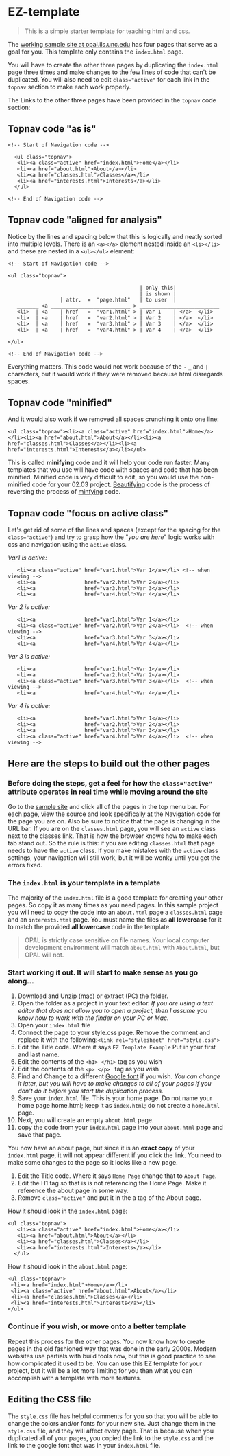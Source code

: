 <!-- If you have downloaded this template from github, and 
can see this in your editor, don't use it for step by step
instructions. It is not formatted for reading in your text editor
copy this link go to live page here: https://github.com/ljonesdesign/EZ-template -->

# EZ-template
>This is a simple starter template for teaching html and css.

The [working sample site at opal.ils.unc.edu](https://opal.ils.unc.edu/~lblakej/website-helps/09-EZ-template/index.html) has four pages that serve as a goal for you. This template only contains the ```index.html``` page.

You will have to create the other three pages by duplicating the ```index.html``` page three times and make changes to the few lines of code that can't be duplicated. You will also need to edit ```class="active"``` for each link in the ```topnav``` section to make each work properly.

The Links to the other three pages have been provided in the ```topnav``` code section:

## Topnav code "as is"

```
<!-- Start of Navigation code -->

  <ul class="topnav">
   <li><a class="active" href="index.html">Home</a></li>
   <li><a href="about.html">About</a></li>
   <li><a href="classes.html">Classes</a></li>
   <li><a href="interests.html">Interests</a></li>
  </ul>

<!-- End of Navigation code -->
```

## Topnav code "aligned for analysis"
Notice by the lines and spacing below that this is logically and neatly sorted into multiple levels. There is an ```<a></a>``` element nested inside an ```<li></li>``` and these are nested in a ```<ul></ul>``` element:

```
<!-- Start of Navigation code -->

<ul class="topnav">  
                                               
                                           | only this|
                                           | is shown |
                 | attr.  =  "page.html"   | to user  |
   _______ <a __________________________ > __________________________
   <li>  | <a    | href   =  "var1.html" > | Var 1    | </a>  </li>
   <li>  | <a    | href   =  "var2.html" > | Var 2    | </a>  </li>
   <li>  | <a    | href   =  "var3.html" > | Var 3    | </a>  </li>
   <li>  | <a    | href   =  "var4.html" > | Var 4    | </a>  </li>

</ul>

<!-- End of Navigation code -->
```
Everything matters. This code would not work because of the ```-``` ```_``` and ```|``` characters, but it would work if they were removed because html disregards spaces.

## Topnav code "minified"

And it would also work if we removed all spaces crunching it onto one line:

```
<ul class="topnav"><li><a class="active" href="index.html">Home</a></li><li><a href="about.html">About</a></li><li><a href="classes.html">Classes</a></li><li><a href="interests.html">Interests</a></li></ul>
```

This is called **minifying** code and it will help your code run faster. Many templates that you use will have code with spaces and code that has been minified. Minified code is very difficult to edit, so you would use the non-minified code for your 02.03 project. [Beautifying](http://minifycode.com/html-beautifier/) code is the process of reversing the process of [minfying](http://minifycode.com/html-minifier/) code.

## Topnav code "focus on active class"

Let's get rid of some of the lines and spaces (except for the spacing for the ```class="active"```) and try to grasp how the "*you are here*" logic works with css and navigation using the ```active``` class.

*Var1 is active:*

```
   <li><a class="active" href="var1.html">Var 1</a></li> <!-- when viewing -->
   <li><a                href="var2.html">Var 2</a></li>
   <li><a                href="var3.html">Var 3</a></li>
   <li><a                href="var4.html">Var 4</a></li>
```

*Var 2 is active:*

```
   <li><a                href="var1.html">Var 1</a></li>
   <li><a class="active" href="var2.html">Var 2</a></li>  <!-- when viewing -->
   <li><a                href="var3.html">Var 3</a></li>
   <li><a                href="var4.html">Var 4</a></li>
```

*Var 3 is active:*

```
   <li><a                href="var1.html">Var 1</a></li>
   <li><a                href="var2.html">Var 2</a></li>
   <li><a class="active" href="var3.html">Var 3</a></li>  <!-- when viewing -->
   <li><a                href="var4.html">Var 4</a></li>
```
 
 *Var 4 is active:*
 
```
   <li><a                href="var1.html">Var 1</a></li>
   <li><a                href="var2.html">Var 2</a></li>
   <li><a                href="var3.html">Var 3</a></li>
   <li><a class="active" href="var4.html">Var 4</a></li>  <!-- when viewing -->
```


## Here are the steps to build out the other pages

### Before doing the steps, get a feel for how the ```class="active"``` attribute operates in real time while moving around the site
Go to the [sample site](https://opal.ils.unc.edu/~lblakej/website-helps/09-EZ-template/index.html) and click all of the pages in the top menu bar. For each page, view the source and look specifically at the Navigation code for the page you are on. Also be sure to notice that the page is changing in the URL bar. If you are on the ```classes.html``` page, you will see an ```active``` class next to the classes link. That is how the browser knows how to make each tab stand out. So the rule is this: if you are editing ```classes.html``` that page needs to have the ```active``` class. If you make mistakes with the ```active``` class settings, your navigation will still work, but it will be wonky until you get the errors fixed.

### The ```index.html``` is your template in a template
The majority of the ```index.html``` file is a good template for creating your other pages. So copy it as many times as you need pages. In this sample project you will need to copy the code into an ```about.html``` page a ```classes.html``` page and an ```interests.html``` page. You must name the files as **all lowercase** for it to match the provided **all lowercase** code in the template. 

>OPAL is strictly case sensitive on file names. Your local computer development environment will match ```about.html``` with ```About.html```, but OPAL will not.

### Start working it out. It will start to make sense as you go along...

1. Download and Unzip (mac) or extract (PC) the folder.
2. Open the folder as a project in your text editor. *If you are using a text editor that does not allow you to open a project, then I assume you know how to work with the finder on your PC or Mac.*
3. Open your ```index.html``` file
5. Connect the page to your style.css page. Remove the comment and replace it with the following:```<link rel="stylesheet" href="style.css">```
6. Edit the Title code. Where it says ```EZ Template Example``` Put in your first and last name.
7. Edit the contents of the ```<h1> </h1>``` tag as you wish
8. Edit the contents of the  ```<p> </p> ``` tag as you wish
9. Find and Change to a different [Google font](https://fonts.google.com/) if you wish. *You can change it later, but you will have to make changes to all of your pages if you don't do it before you start the duplication process.*
10. Save your ```index.html``` file. This is your home page. Do not name your home page home.html; keep it as ```index.html```; do not create a ```home.html``` page.
11. Next, you will create an empty ```about.html``` page. 
12. copy the code from your ```index.html``` page into your ```about.html``` page and save that page. 

You now have an about page, but since it is an **exact copy** of your ```index.html``` page, it will not appear different if you click the link. You need to make some changes to the page so it looks like a new page.

1. Edit the Title code. Where it says ```Home Page``` change that to ```About Page```.
2. Edit the H1 tag so that is is not referencing the Home Page. Make it reference the about page in some way.
3. Remove ```class="active"``` and put it in the a tag of the About page.

How it should look in the ```index.html``` page:
```
<ul class="topnav">
   <li><a class="active" href="index.html">Home</a></li>
   <li><a href="about.html">About</a></li>
   <li><a href="classes.html">Classes</a></li>
   <li><a href="interests.html">Interests</a></li>
  </ul>
  ```
  How it should look in the ```about.html``` page:
  
  ```
<ul class="topnav">
   <li><a href="index.html">Home</a></li>
   <li><a class="active" href="about.html">About</a></li>
   <li><a href="classes.html">Classes</a></li>
   <li><a href="interests.html">Interests</a></li>
  </ul>
  ```  

### Continue if you wish, or move onto a better template
Repeat this process for the other pages. You now know how to create pages in the old fashioned way that was done in the early 2000s. Modern websites use partials with build tools now, but this is good practice to see how complicated it used to be. You can use this EZ template for your project, but it will be a lot more limiting for you than what you can accomplish with a template with more features. 
 
 ## Editing the CSS file
  
The ```style.css``` file has helpful comments for you so that you will be able to change the colors and/or fonts for your new site. Just change them in the ```style.css``` file, and they will affect every page. That is because when you duplicated all of your pages, you copied the link to the ```style.css``` and the link to the google font that was in your ```index.html``` file.
